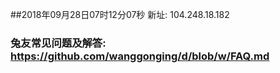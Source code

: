 ##2018年09月28日07时12分07秒 新址: 104.248.18.182
### 兔友常见问题及解答: https://github.com/wanggonging/d/blob/w/FAQ.md
